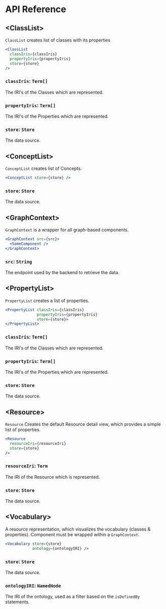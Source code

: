 # API Reference

## &lt;ClassList>
`ClassList` creates list of classes with its properties
```jsx
<ClassList
  classIris={classIris}
  propertyIris={propertyIris}
  store={store}
/>
```
### `classIris`: `Term[]`
The IRI's of the Classes which are represented.
### `propertyIris`: `Term[]`
The IRI's of the Properties which are represented.
### `store`: `Store`
The data source.

## &lt;ConceptList>
`ConceptList` creates list of Concepts.
```jsx
<ConceptList store={store} />
```
### `store`: `Store`
The data source.

## &lt;GraphContext>
`GraphContext` is a wrapper for all graph-based components.
```jsx
<GraphContext src={src}>
  <SomeComponent />
</GraphContext>
```
### `src`: `String`
The endpoint used by the backend to retrieve the data.

## &lt;PropertyList>
`PropertyList` creates a list of properties.
```jsx
<PropertyList classIris={classIris}
              propertyIris={propertyIris}  
              store={store}>  
</PropertyList>
```
### `classIris`: `Term[]`
The IRI's of the Classes which are represented.
### `propertyIris`: `Term[]`
The IRI's of the Properties which are represented.
### `store`: `Store`
The data source.

## &lt;Resource>
`Resource` Creates the default Resource detail view, which provides a simple list of properties.
```jsx
<Resource
  resourceIri={resourceIri}  
  store={store}
/>
```
### `resourceIri`: `Term`
The IRI of the Resource which is represented.
### `store`: `Store`
The data source.

## &lt;Vocabulary>
A resource representation, which visualizes the vocabulary (classes & properties). Component must be wrapped within a `GraphContext`.
```jsx
<Vocabulary store={store} 
            ontology={ontologyIRI} />
```
### `store`: `Store`
The data source.
### `ontologyIRI`: `NamedNode`
The IRI of the ontology, used as a filter based on the `isDefinedBy` statements.




